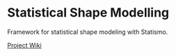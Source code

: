 # Statistical Shape Modelling

Framework for statistical shape modeling with Statismo. 

[Project Wiki](https://github.com/RuslanKosarev/StatisticalShapeModeling/wiki)
